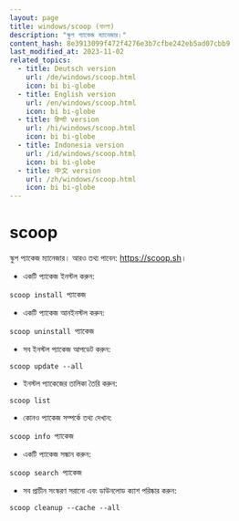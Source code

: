 ```yaml
---
layout: page
title: windows/scoop (বাংলা)
description: "স্কুপ প্যাকেজ ম্যানেজার।"
content_hash: 8e3913099f472f4276e3b7cfbe242eb5ad07cbb9
last_modified_at: 2023-11-02
related_topics:
  - title: Deutsch version
    url: /de/windows/scoop.html
    icon: bi bi-globe
  - title: English version
    url: /en/windows/scoop.html
    icon: bi bi-globe
  - title: हिन्दी version
    url: /hi/windows/scoop.html
    icon: bi bi-globe
  - title: Indonesia version
    url: /id/windows/scoop.html
    icon: bi bi-globe
  - title: 中文 version
    url: /zh/windows/scoop.html
    icon: bi bi-globe
---
```

# scoop

স্কুপ প্যাকেজ ম্যানেজার।
আরও তথ্য পাবেন: <https://scoop.sh>।

- একটি প্যাকেজ ইনস্টল করুন:

`scoop install `<span class="tldr-var badge badge-pill bg-dark-lm bg-white-dm text-white-lm text-dark-dm font-weight-bold">প্যাকেজ</span>

- একটি প্যাকেজ আনইনস্টল করুন:

`scoop uninstall `<span class="tldr-var badge badge-pill bg-dark-lm bg-white-dm text-white-lm text-dark-dm font-weight-bold">প্যাকেজ</span>

- সব ইনস্টল প্যাকেজ আপডেট করুন:

`scoop update --all`

- ইনস্টল প্যাকেজের তালিকা তৈরি করুন:

`scoop list`

- কোনও প্যাকেজ সম্পর্কে তথ্য দেখান:

`scoop info `<span class="tldr-var badge badge-pill bg-dark-lm bg-white-dm text-white-lm text-dark-dm font-weight-bold">প্যাকেজ</span>

- একটি প্যাকেজ সন্ধান করুন:

`scoop search `<span class="tldr-var badge badge-pill bg-dark-lm bg-white-dm text-white-lm text-dark-dm font-weight-bold">প্যাকেজ</span>

- সব প্রাচীন সংস্করণ সরানো এবং ডাউনলোড ক্যাশ পরিষ্কার করুন:

`scoop cleanup --cache --all`
